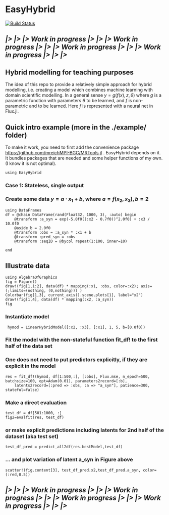 # EasyHybrid

[![Build Status](https://github.com/mreichMPI-BGC/EasyHybrid.jl/actions/workflows/CI.yml/badge.svg?branch=main)](https://github.com/mreichMPI-BGC/EasyHybrid.jl/actions/workflows/CI.yml?query=branch%3Amain)

## *|> |> |> Work in progress |> |> |> Work in progress |> |> |> Work in progress |> |> |> Work in progress |> |> |>*


## Hybrid modelling for teaching purposes

The idea of this repo to provide a relatively simple approach for hybrid modelling, i.e. creating a model which combines machine learning with domain scientific modelling. In a general sense $y = g(f(x), z, \theta)$ where $g$ is a parametric function with parameters $\theta$ to be learned, and $f$ is non-parametric and to be learned. Here $f$ is represented with a neural net in Flux.jl.  

## Quick intro example (more in the ./example/ folder)

To make it work, you need to first add the convenience package https://github.com/mreichMPI-BGC/MRTools.jl . EasyHybrid depends on it. 
It bundles packages that are needed and some helper functions of my own. (I know it is not optimal). 
```
using EasyHybrid
```
### Case 1: Stateless, single output
### Create some data $y = a \cdot x_1 + b$, where $a = f(x_2,x_3), b=2$
```
using DataFrames
df = @chain DataFrame(rand(Float32, 1000, 3), :auto) begin
    @transform :a_syn = exp(-5.0f0((:x2 - 0.7f0))^2.0f0) + :x3 / 10.0f0
    @aside b = 2.0f0
    @transform :obs = :a_syn * :x1 + b
    @transform :pred_syn = :obs
    @transform :seqID = @bycol repeat(1:100, inner=10)

end
```

## Illustrate data
```
using AlgebraOfGraphics
fig = Figure()
draw!(fig[1,1:2], data(df) * mapping(:x1, :obs, color=:x2); axis=(;limits=(nothing, (0,nothing))) )
Colorbar(fig[1,3], current_axis().scene.plots[1], label="x2")
draw!(fig[1,4], data(df) * mapping(:x2, :a_syn))
fig
```

### Instantiate model
``` hymod = LinearHybridModel([:x2, :x3], [:x1], 1, 5, b=[0.0f0])```

### Fit the model with the non-stateful function fit_df! to the first half of the data set
### One does not need to put predictors explicitly, if they are explicit in the model
```
res = fit_df!(hymod, df[1:500,:], [:obs], Flux.mse, n_epoch=500, batchsize=100, opt=Adam(0.01), parameters2record=[:b],
    latents2record=[:pred => :obs, :a => "a_syn"], patience=300, stateful=false)
```

### Make a direct evaluation
```
test_df = df[501:1000, :]
fig2=evalfit(res, test_df)
```

### or make explicit predictions including latents for 2nd half of the dataset (aka test set)
```
test_df_pred = predict_all2df(res.bestModel,test_df)
```
### ... and plot variation of latent a_syn in Figure above
```
scatter!(fig.content[3], test_df_pred.x2,test_df_pred.a_syn, color=(:red,0.5))
```


## *|> |> |> Work in progress |> |> |> Work in progress |> |> |> Work in progress |> |> |> Work in progress |> |> |>*

